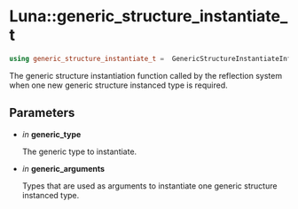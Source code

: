 # Luna::generic_structure_instantiate_t

```c++
using generic_structure_instantiate_t =  GenericStructureInstantiateInfo(typeinfo_t generic_type, Span<const typeinfo_t> generic_arguments)
```

The generic structure instantiation function called by the reflection system when one new generic structure instanced type is required. 



## Parameters
* *in* **generic_type**

    The generic type to instantiate. 

* *in* **generic_arguments**

    Types that are used as arguments to instantiate one generic structure instanced type. 

